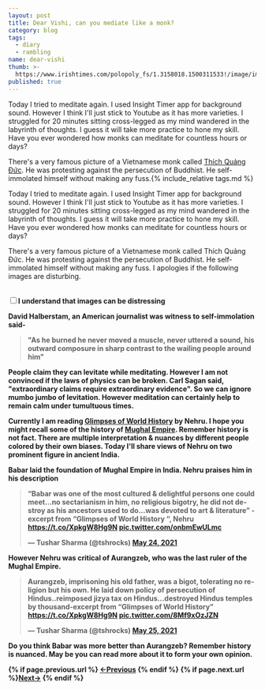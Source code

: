 ```yaml
---
layout: post
title: Dear Vishi, can you mediate like a monk?
category: blog
tags:
  - diary
  - rambling
name: dear-vishi
thumb: >-
  https://www.irishtimes.com/polopoly_fs/1.3158018.1500311533!/image/image.jpg_gen/derivatives/box_620_330/image.jpg
published: true
---
```



<p>Today I tried to meditate again. I used Insight Timer app for background sound. However I think I'll just stick to Youtube as it has more varieties. I struggled for 20 minutes sitting cross-legged as my mind wandered in the labyrinth of thoughts. I guess it will take more practice to hone my skill. Have you ever wondered how monks can meditate for countless hours or days?</p>

There's a very famous picture of a Vietnamese monk called [Thích Quảng Đức](https://en.wikipedia.org/wiki/Th%C3%ADch_Qu%E1%BA%A3ng_%C4%90%E1%BB%A9c). He was protesting against the persecution of Buddhist. He self-immolated himself without making any fuss.{% include_relative tags.md %}

<p>Today I tried to meditate again. I used Insight Timer app for background sound. However I think I'll just stick to Youtube as it has more varieties. I struggled for 20 minutes sitting cross-legged as my mind wandered in the labyrinth of thoughts. I guess it will take more practice to hone my skill. Have you ever wondered how monks can meditate for countless hours or days?</p>

There's a very famous picture of a Vietnamese monk called Thích Quảng Đức. He was protesting against the persecution of Buddhist. He self-immolated himself without making any fuss. I apologies if the following images are disturbing.

<script type="text/javascript">
function changeImage(elem) {
  var imageUrl = elem.getAttribute('image');
  document.getElementById('imgview').setAttribute('src', imageUrl);
}
document.querySelector('[value="one"]').click();
</script>

<div id="imagetest">
    <img id="imgview" src="">
</div> <br>

<div id="form1">
  <form name='test'>
    <span><input onclick="changeImage(this)" type="checkbox" image="https://upload.wikimedia.org/wikipedia/commons/thumb/3/38/Th%C3%ADch_Qu%E1%BA%A3ng_%C4%90%E1%BB%A9c_self-immolation.jpg/1920px-Th%C3%ADch_Qu%E1%BA%A3ng_%C4%90%E1%BB%A9c_self-immolation.jpg" name="field" value="one"><b>I understand that images can be distressing<b></span>
  </form>
</div>


David Halberstam, an American journalist was witness to self-immolation said-

> "As he burned he never moved a muscle, never uttered a sound, his outward composure in sharp contrast to the wailing people around him"


People claim they can levitate while meditating. However I am not convinced if the laws of physics can be broken. Carl Sagan said, "extraordinary claims require extraordinary evidence". So we can ignore mumbo jumbo of levitation. However meditation can certainly help to remain calm under tumultuous times.


Currently I am reading [Glimpses of World History](http://randomwits.com/books) by Nehru. I hope you might recall some of the history of [Mughal Empire](https://en.wikipedia.org/wiki/Mughal_Empire). Remember history is not fact. There are multiple interpretation & nuances by different people colored by their own biases. Today I'll share views of Nehru on two prominent figure in ancient India.

Babar laid the foundation of Mughal Empire in India. Nehru praises him in his description

<blockquote class="twitter-tweet"><p lang="en" dir="ltr">“Babar was one of the most cultured &amp; delightful persons one could meet...no sectarianism in him, no religious bigotry, he did not destroy as his ancestors used to do...was devoted to art &amp; literature” -excerpt from “Glimpses of World History “, Nehru <a href="https://t.co/XpkgW8Hg9N">https://t.co/XpkgW8Hg9N</a> <a href="https://t.co/onbmEwULmc">pic.twitter.com/onbmEwULmc</a></p>&mdash; Tushar Sharma (@tshrocks) <a href="https://twitter.com/tshrocks/status/1396728857437241344?ref_src=twsrc%5Etfw">May 24, 2021</a></blockquote> <script async src="https://platform.twitter.com/widgets.js" charset="utf-8"></script>

However Nehru was critical of Aurangzeb, who was the last ruler of the Mughal Empire.

<blockquote class="twitter-tweet"><p lang="en" dir="ltr">Aurangzeb, imprisoning his old father, was a bigot, tolerating no religion but his own. He laid down policy of persecution of Hindus..reimposed jizya tax on Hindus...destroyed Hindus temples by thousand-excerpt from “Glimpses of World History” <a href="https://t.co/XpkgW8Hg9N">https://t.co/XpkgW8Hg9N</a> <a href="https://t.co/8Mf9xOzJZN">pic.twitter.com/8Mf9xOzJZN</a></p>&mdash; Tushar Sharma (@tshrocks) <a href="https://twitter.com/tshrocks/status/1397137200492384256?ref_src=twsrc%5Etfw">May 25, 2021</a></blockquote> <script async src="https://platform.twitter.com/widgets.js" charset="utf-8"></script>


Do you think Babar was more better than Aurangzeb? Remember history is nuanced. May be you can read more about it to form your own opinion. 

<nav class="pagination clear" style="padding-bottom:20px;">
{% if page.previous.url %} <a class="prev-item" href="{{page.previous.url}}" title="Previous Post: {{page.previous.title}}">&larr;Previous</a>   {% endif %}  {% if page.next.url %}<a class="next-item" href="{{page.next.url}}" title="Next Post: {{page.next.title}}">Next&rarr;</a>         {% endif %}
</nav>
